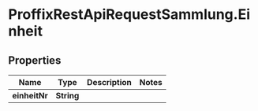 # ProffixRestApiRequestSammlung.Einheit

## Properties
Name | Type | Description | Notes
------------ | ------------- | ------------- | -------------
**einheitNr** | **String** |  | 


